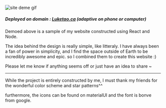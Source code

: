 ![site deme gif](./sitedemo.gif)

##### Deployed on domain : <u>Luketao.ca</u>  (adaptive on phone or computer)



Demoed above is a sample of my website constructed using React and Node. 

The idea behind the design is really simple, like litteraly. I have always been a fan of power in simplicity, and I find the space outside of Earth to be incredibly awesome and epic. so I combined them to create this website :)  

Please let me know if anything seems off or just have an idea to share ~

----

While the project is entirely constructed by me, I must thank my friends for the wonderful color scheme and star patterns^^

furthermore, the icons can be found on materialUI and the font is bonve from google. 



